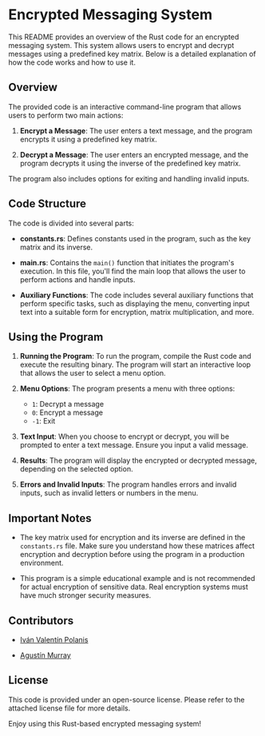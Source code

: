 # Encrypted Messaging System

This README provides an overview of the Rust code for an encrypted messaging system. This system allows users to encrypt and decrypt messages using a predefined key matrix. Below is a detailed explanation of how the code works and how to use it.

## Overview

The provided code is an interactive command-line program that allows users to perform two main actions:

1. **Encrypt a Message**: The user enters a text message, and the program encrypts it using a predefined key matrix.

2. **Decrypt a Message**: The user enters an encrypted message, and the program decrypts it using the inverse of the predefined key matrix.

The program also includes options for exiting and handling invalid inputs.

## Code Structure

The code is divided into several parts:

- **constants.rs**: Defines constants used in the program, such as the key matrix and its inverse.

- **main.rs**: Contains the `main()` function that initiates the program's execution. In this file, you'll find the main loop that allows the user to perform actions and handle inputs.

- **Auxiliary Functions**: The code includes several auxiliary functions that perform specific tasks, such as displaying the menu, converting input text into a suitable form for encryption, matrix multiplication, and more.

## Using the Program

1. **Running the Program**: To run the program, compile the Rust code and execute the resulting binary. The program will start an interactive loop that allows the user to select a menu option.

2. **Menu Options**: The program presents a menu with three options:
   - `1`: Decrypt a message
   - `0`: Encrypt a message
   - `-1`: Exit

3. **Text Input**: When you choose to encrypt or decrypt, you will be prompted to enter a text message. Ensure you input a valid message.

4. **Results**: The program will display the encrypted or decrypted message, depending on the selected option.

5. **Errors and Invalid Inputs**: The program handles errors and invalid inputs, such as invalid letters or numbers in the menu.

## Important Notes

- The key matrix used for encryption and its inverse are defined in the `constants.rs` file. Make sure you understand how these matrices affect encryption and decryption before using the program in a production environment.

- This program is a simple educational example and is not recommended for actual encryption of sensitive data. Real encryption systems must have much stronger security measures.

## Contributors

- [Iván Valentín Polanis](https://github,com/ivanpolanis)

- [Agustín Murray](https://github.com/agumurray)

## License

This code is provided under an open-source license. Please refer to the attached license file for more details.

Enjoy using this Rust-based encrypted messaging system!

